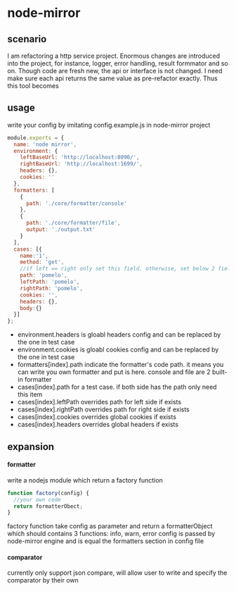 # node-mirror

## scenario
I am refactoring a http service project. Enormous changes are introduced into the project, for instance, logger, error handling, result formmator and so on.
Though code are fresh new, the api or interface is not changed.
I need make sure each api returns the same value as pre-refactor exactly.
Thus this tool becomes

## usage
write your config by imitating config.example.js in node-mirror project
```javascript
module.exports = {
  name: 'node mirror',
  environment: {
    leftBaseUrl: 'http://localhost:8090/',
    rightBaseUrl: 'http://localhost:1699/',
    headers: {},
    cookies: ''
  },
  formatters: [
    {
      path: './core/formatter/console'
    },
    {
      path: './core/formatter/file',
      output: './output.txt'
    }
  ],
  cases: [{
    name:'1',
    method: 'get',
    //if left == right only set this field. otherwise, set below 2 fields separately.
    path: 'pomelo',
    leftPath: 'pomelo',
    rightPath: 'pomelo',
    cookies: '',
    headers: {},
    body:{}
  }]
};
```
* environment.headers is gloabl headers config and can be replaced by the one in test case
* environment.cookies is gloabl cookies config and can be replaced by the one in test case
* formatters[index].path indicate the formatter's code path. it means you can write you own formatter and put is here.
console and file are 2 built-in formatter
* cases[index].path for a test case. if both side has the path only need this item
* cases[index].leftPath overrides path for left side if exists
* cases[index].rightPath overrides path for right side if exists
* cases[index].cookies overrides global cookies if exists
* cases[index].headers overrides global headers if exists

## expansion
#### formatter
write a nodejs module which return a factory function
```javascript
function factory(config) {
  //your own code
  return formatterObect;
}
```
 factory function take config as parameter and return a formatterObject which should contains 3 functions: info, warn, error
 config is passed by node-mirror engine and is equal the formatters section in config file
 
#### comparator
currently only support json compare, will allow user to write and specify the comparator by their own
